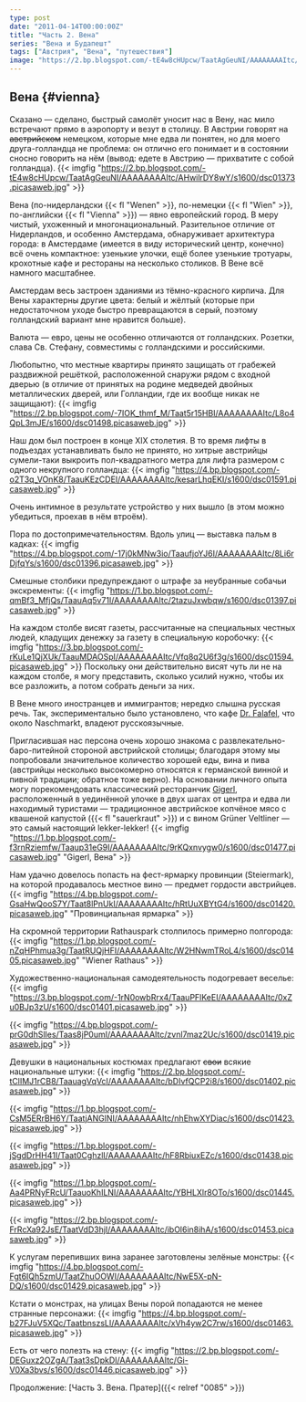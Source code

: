 ```yaml
---
type: post
date: "2011-04-14T00:00:00Z"
title: "Часть 2. Вена"
series: "Вена и Будапешт"
tags: ["Австрия", "Вена", "путешествия"]
image: "https://2.bp.blogspot.com/-tE4w8cHUpcw/TaatAgGeuNI/AAAAAAAAItc/AHwilrDY8wY/s1600/dsc01373.picasaweb.jpg"
---
```


## Вена {#vienna}

Сказано — сделано, быстрый самолёт уносит нас в Вену, нас мило встречают прямо в аэропорту и везут в столицу. В Австрии говорят на ~~австрийском~~ немецком, которые мне едва ли понятен, но для моего друга-голландца не проблема: он отлично его понимает и в состоянии сносно говорить на нём (вывод: едете в Австрию — прихватите с собой голландца).
{{< imgfig "https://2.bp.blogspot.com/-tE4w8cHUpcw/TaatAgGeuNI/AAAAAAAAItc/AHwilrDY8wY/s1600/dsc01373.picasaweb.jpg" >}}

<!--more-->

Вена (по-нидерландски {{< fl "Wenen" >}}, по-немецки {{< fl "Wien" >}}, по-английски {{< fl "Vienna" >}}) — явно европейский город. В меру чистый, ухоженный и многонациональный. Разительное отличие от Нидерландов, и особенно Амстердама, обнаруживает архитектура города: в Амстердаме (имеется в виду исторический центр, конечно) всё очень компактное: узенькие улочки, ещё более узенькие тротуары, крохотные кафе и рестораны на несколько столиков. В Вене всё намного масштабнее.

Амстердам весь застроен зданиями из тёмно-красного кирпича. Для Вены характерны другие цвета: белый и жёлтый (которые при недостаточном уходе быстро превращаются в серый, поэтому голландский вариант мне нравится больше).

Валюта — евро, цены не особенно отличаются от голландских. Розетки, слава Св. Стефану, совместимы с голландскими и российскими.

Любопытно, что местные квартиры принято защищать от грабежей раздвижной решёткой, расположенной снаружи рядом с входной дверью (в отличие от принятых на родине медведей двойных металлических дверей, или Голландии, где их вообще никак не защищают):
{{< imgfig "https://2.bp.blogspot.com/-7IOK_thmf_M/Taat5r15HBI/AAAAAAAAItc/L8o4QpL3mJE/s1600/dsc01498.picasaweb.jpg" >}}

Наш дом был построен в конце XIX столетия. В то время лифты в подъездах устанавливать было не принято, но хитрые австрийцы сумели-таки выкроить пол-квадратного метра для лифта размером с одного некрупного голландца:
{{< imgfig "https://4.bp.blogspot.com/-o2T3q_VOnK8/TaauKEzCDEI/AAAAAAAAItc/kesarLhqEKI/s1600/dsc01591.picasaweb.jpg" >}}

Очень интимное в результате устройство у них вышло (в этом можно убедиться, проехав в нём втроём).

Пора по достопримечательностям. Вдоль улиц — выставка пальм в кадках:
{{< imgfig "https://4.bp.blogspot.com/-17j0kMNw3io/TaaufjoYJ6I/AAAAAAAAItc/8Li6rDjfqYs/s1600/dsc01396.picasaweb.jpg" >}}

Смешные столбики предупреждают о штрафе за неубранные собачьи экскременты:
{{< imgfig "https://1.bp.blogspot.com/-qmBf3_MfjQs/TaauAq5v71I/AAAAAAAAItc/2tazuJxwbqw/s1600/dsc01397.picasaweb.jpg" >}}

На каждом столбе висят газеты, рассчитанные на специальных честных людей, кладущих денежку за газету в специальную коробочку:
{{< imgfig "https://3.bp.blogspot.com/-rKuLe1QjXUk/TaauMDAOSpI/AAAAAAAAItc/Vfq8q2U6f3g/s1600/dsc01594.picasaweb.jpg" >}}
Поскольку они действительно висят чуть ли не на каждом столбе, я могу представить, сколько усилий нужно, чтобы их все разложить, а потом собрать деньги за них.

В Вене много иностранцев и иммигрантов; нередко слышна русская речь. Так, экспериментально было установлено, что кафе [Dr. Falafel](http://www.dr-falafel.at/), что около Naschmarkt, владеют русскоязычные.

Пригласившая нас персона очень хорошо знакома с развлекательно-баро-питейной стороной австрийской столицы; благодаря этому мы попробовали значительное количество хорошей еды, вина и пива (австрийцы несколько высокомерно относятся к германской винной и пивной традиции; обратное тоже верно). На основании личного опыта могу порекомендовать классический ресторанчик [Gigerl](http://maps.google.com/maps/place?fb=1&hq=gigerl&hnear=Vienna,+Austria&cid=17203199526655637556&z=14), расположенный в уединённой улочке в двух шагах от центра и едва ли находимый туристами — традиционное австрийское копчёное мясо с квашеной капустой ({{< fl "sauerkraut" >}}) и с вином Grüner Veltliner — это самый настоящий lekker-lekker!
{{< imgfig "https://1.bp.blogspot.com/-f3rnRziemfw/Taaup31eG9I/AAAAAAAAItc/9rKQxnvygw0/s1600/dsc01477.picasaweb.jpg" "Gigerl, Вена" >}}

Нам удачно довелось попасть на фест-ярмарку провинции (Steiermark), на которой продавалось местное вино — предмет гордости австрийцев.
{{< imgfig "https://4.bp.blogspot.com/-GsaHwQooS7Y/Taat8lPnUkI/AAAAAAAAItc/hRtUuXBYtG4/s1600/dsc01420.picasaweb.jpg" "Провинциальная ярмарка" >}}

На скромной территории Rathauspark столпилось примерно полгорода:
{{< imgfig "https://1.bp.blogspot.com/-nZqHPhmua3g/TaatRUQjHFI/AAAAAAAAItc/W2HNwmTRoL4/s1600/dsc01405.picasaweb.jpg" "Wiener Rathaus" >}}

Художественно-национальная самодеятельность подогревает веселье:
{{< imgfig "https://3.bp.blogspot.com/-1rN0owbRrx4/TaauPFlKeEI/AAAAAAAAItc/0xZu0BJp3zU/s1600/dsc01401.picasaweb.jpg" >}}

{{< imgfig "https://4.bp.blogspot.com/-prG0dhSlIes/Taas8jP0umI/AAAAAAAAItc/zvnl7maz2Uc/s1600/dsc01419.picasaweb.jpg" >}}

Девушки в национальных костюмах предлагают ~~свои~~ всякие национальные штуки:
{{< imgfig "https://2.bp.blogspot.com/-tClIMJ1rCB8/TaauagVqVcI/AAAAAAAAItc/bDIvfQCP2i8/s1600/dsc01402.picasaweb.jpg" >}}

{{< imgfig "https://1.bp.blogspot.com/-CsM5ERrBH6Y/TaatjANGlNI/AAAAAAAAItc/nhEhwXYDiac/s1600/dsc01423.picasaweb.jpg" >}}

{{< imgfig "https://1.bp.blogspot.com/-jSgdDrHH41I/Taat0CghzlI/AAAAAAAAItc/hF8RbiuxEZc/s1600/dsc01438.picasaweb.jpg" >}}

{{< imgfig "https://1.bp.blogspot.com/-Aa4PRNyFRcU/TaauoKhILNI/AAAAAAAAItc/YBHLXlr8OTo/s1600/dsc01445.picasaweb.jpg" >}}

{{< imgfig "https://2.bp.blogspot.com/-FrRcXa92JsE/TaatVdD3hjI/AAAAAAAAItc/ibOl6in8ihA/s1600/dsc01453.picasaweb.jpg" >}}

К услугам перепивших вина заранее заготовлены зелёные монстры:
{{< imgfig "https://4.bp.blogspot.com/-Fgt6IQh5zmU/TaatZhuOOWI/AAAAAAAAItc/NwE5X-pN-DQ/s1600/dsc01429.picasaweb.jpg" >}}

Кстати о монстрах, на улицах Вены порой попадаются не менее странные персонажи:
{{< imgfig "https://4.bp.blogspot.com/-b27FJuV5XQc/TaatbnszsLI/AAAAAAAAItc/xVh4yw2C7rw/s1600/dsc01463.picasaweb.jpg" >}}

Есть от чего полезть на стену:
{{< imgfig "https://2.bp.blogspot.com/-DEGuxz2OZgA/Taat3sDpkDI/AAAAAAAAItc/Gi-V0Xa3bvs/s1600/dsc01446.picasaweb.jpg" >}}

Продолжение: [Часть 3. Вена. Пратер]({{< relref "0085" >}})
